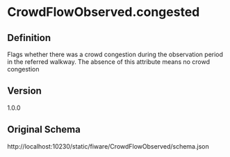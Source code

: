 # CrowdFlowObserved.congested

## Definition
Flags whether there was a crowd congestion during the observation period in the referred walkway. The absence of this attribute means no crowd congestion

## Version
1.0.0

## Original Schema
http://localhost:10230/static/fiware/CrowdFlowObserved/schema.json
